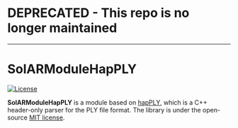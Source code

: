# DEPRECATED - This repo is no longer maintained

----

# SolARModuleHapPLY

[![License](https://img.shields.io/github/license/SolARFramework/SolARModuleOpencv?style=flat-square&label=License)](https://www.apache.org/licenses/LICENSE-2.0)

**SolARModuleHapPLY** is a module based on [hapPLY](https://github.com/nmwsharp/happly), which is a C++ header-only parser for the PLY file format. The library is under the open-source [MIT license](https://github.com/nmwsharp/happly/blob/master/LICENSE).
